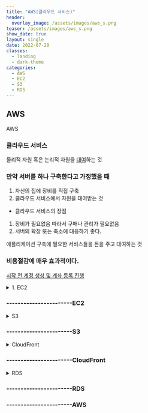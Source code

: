 ```yaml
---
title: "AWS(클라우드 서비스)"
header:
  overlay_image: /assets/images/aws_s.png
teaser: /assets/images/aws_s.png
show_date: true
layout: single
date: 2022-07-20
classes:
  - landing
  - dark-theme
categories:
  - AWS
  - EC2
  - S3
  - RDS
---
```


## AWS 

<summary> AWS </summary>
<div markdown="1">  

### 클라우드 서비스
물리적 자원 혹은 논리적 자원을 <u> 대여</u>하는 것

### 만약 서버를 하나 구축한다고 가정했을 때 
1. 자신의 집에 장비를 직접 구축
2. 클라우드 서비스에서 자원을 대여받는 것  
- 클라우드 서비스의 장점
1. 장비가 필요없음 따라서 구매나 관리가 필요없음
2. 서버의 확장 또는 축소에 대응하기 좋다.

애플리케이션 구축에 필요한 서비스들을 돈을 주고 대여하는 것 
### 비용절감에 매우 효과적이다.

<u>시작 전 계정 생성 및 계좌 등록 진행</u>

<details>
<summary> 1. EC2 </summary>
<div markdown="1">

Elastic Compute Cloud의 약자이며
<u>물리적인 자원</u>을 대여해주는 것

### 특징 
- 원하는 만큼 CPU ,디스크 등 자원을 선택하여 대여할 수 있음
- 여러가지 OS 선택이 가능하다.

### EC2 요금

- 온디맨드 : 쓰는만큼 돈을 내는 것
운영체제와 지역에 따라 금액이 달라지니 확인 필
- 인터넷에서 Amazon EC2로 데이터 전송 시 무료
- Amazon EC2에서 인터넷으로 데이터 전송 시 1GB/월 무료 이후 참고
- 저장공간 , 고정IP등 추가적인 요금 확인

### EC2의 자원 생성

##### <u>인스턴스 1개가 컴퓨터 1개라고 생각</u>
##### 프리 티어 사용가능으로 셋팅

1. AWS 웹 브라우저 접속 후 <u>아시아 태평양(서울)로 지역설정</u> 
2. 서비스에서 EC2를 찾은 후 인스턴스 탭에서 인스턴스 시작 클릭
- Quick start -> Amazon Linux(OS)로 선택
- 키 페어 설정 저장 된 파일을 잘 보관해야 함
- 나머지 기본 값으로 진행 

### EC2의 어플 배포

Node.js 어플

1. 생성한 인스턴스 우측 하단에  <u> Iv4 퍼블릭 IP주소</u>를 복사
2. 터미널 실행
- 다운로드 받은 keypair가 있는 폴더로 이동
```
chmod 400 testKey.pem
```
- 위 명령어로 400권한으로 조정
#####  원격 제어

```
ssh -i testKey.pem ec2-user@13.124.89.173
```
- ssh -i 키페어파일 ec2-user@IV4 퍼블릭 IP
- 이후 등록 확인 메시지 yes 입력

3. NVM(Node Version Manager).sh 설치

[Github_link]('https://github.com/nvm-sh/nvm/blob/master/README.md')
```
curl -o- https://raw.githubusercontent.com/nvm-sh/nvm/v0.39.1/install.sh | bash
```
- ssh 터미널 창에서 아래 명령어로 설치

```
export NVM_DIR="$([ -z "${XDG_CONFIG_HOME-}" ] && printf %s "${HOME}/.nvm" || printf %s "${XDG_CONFIG_HOME}/nvm")"
[ -s "$NVM_DIR/nvm.sh" ] && \. "$NVM_DIR/nvm.sh" # This loads nvm
```
- 환경변수 설정

```
nvm install --lts
```
- --lts (안정적인 버전 사용)을 사용하여 노드 다운로드

```
nvm use --lts
```
- 위 명령어로 --lts 버전으로 스위칭

4. App 폴더 생성
```
mkdir App
cd App
```

5. Express 패키지 설치

```
npm i -S express
```

6. Node.js 앱 생성
 
```
vi index.js
```
- vi 편집기를 이용하여 다음 코드 작성

```Javascript
const express = require('express')
const app = express()

app.get('', async (req, res) => {
    res.send("Hello World\n")
})

app.listen(3000, () =>{
    console.log("App is listening 3000 port")
})
```
- esc -> :wq로 저장 후 닫기

```
node index.js 
```
- index.js 파일 실행 후 확인

7. 동일 인스턴스 내 Get 요청 보내기

- 위 2번 과정 중 ssh명령어를 이용하여 추가로 동일한 인스턴스 접근 (터미널 2개)

```
curl http://localhost:3000
```
- 위 명령어로 인스턴스 내 로컬호스트 get요청 후 Hello World 결과 확인

8. 외부에서 Get 요청

-  AWS 인스터스 화면에서 
    - 인스턴스 설명 -> 자신의 보안그룹 선택
- 인바운드 규칙 편집
    - 규칙 추가
    - 3000포트 추가
    - 0.0.0.0/0
    - 설명 : node.js 
    - 규칙 저장
### 전세계에 3000포트 개방

- 자신의 퍼블릭 IP 13.124.89.173:3000으로 확인

### EC2 자원 삭제

1. keypair.pem파일 삭제
2. 아마존 콘솔 -> 인스턴스 종료
3. 추가적으로 만든 보안그룹이 있다면 삭제
- 인스턴스가 종료된 이후에 삭제가 가능
4. EC2 대시보드  -> 삭제 확인
- 바로 삭제되지 않고 어느정도 시간이 소요된 후 삭제가 될 수있다.



</div>
</details>

### -----------------------EC2 


<details>
<summary> S3 </summary>
<div markdown="1">

Simple Storage Service 

S3는 하드디스크와 같은 저장공간이라고 생각하면 된다.
보관뿐만아니라 파일 서버로도 사용이 가능하며 자동으로 유지 기능도 제공해준다.
CRUD (Create Read Update Delete)를 할 수 있도록!


### S3 목적
- 중요한 프로젝트에서 중요한 내용이 들어있는 중요한 파일을 안전하게 관리하기 위함

### S3 구성요소 3인방

1. Bucket 
- 하나의 프로젝트가 Bucket 
2. Folder
3. Object(File)
- S3에서는 File + 부가적인 정보를 Object라고 표현한다.
- 쉽게 Object = file이라고 생각하자


### S3 버킷(Bucket) 생성
- 버킷 만들기 후 이름을 만들고(중복 불가) 진행
- 버전 관라 : 수정된 과거 내용도 보관 (설정 X)
- 서버 액세스 로깅 : 웹서버로 이용시 접근 내용을 기록 (설정 X)
- 기본 암호화 : 파일을 업로드할 때 암호화된 상태로 보관 (설정 X)
- 퍼블릭 액세스 설정: 파일을 공개파일로 설정 
    - 새 퍼블릭 ACL 및 퍼블릭 객체 업로드 (체크 해제)
    - 퍼블릭 ACL을 통해 부여된 퍼블릭 액세스 권한 제거(체크 해제)
- 버킷만들기 
##### 수정 가능

### S3 폴더(Folder) 생성
- 버켓 -> 객체 탭 -> 폴더만들기
- 이름바꾸기는 어려움 

### S3 객체(Object) 생성
- 원하는 폴더 또는 파일을 드래그앤드랍
- 중요도/속도/안정성 등에 따라 비용이 달라진다 자신의 상황에 맞게 스토리지 클래스 설정
    - 스탠다드로 진행

#### 객체(Object) 공유
- 객체 클릭 후 객체 개요
    - 객체 URL로 공유
- 접근 거부 시 권한 변경 방법(1)
    - 객체 클릭 후 권한 
    - 객체 소유권 - ACL 활성화
    - ACL(액세스 제어 목록) 모든 사람(퍼블릭 액세스) 읽기 체크
- 접근 거부 시 권한 변경 방법(2)
    - 객체 클릭 후 우측 상단(객체 작업)
    - ACL을 사용하여 퍼블릭으로 설정 클릭



### S3 스토리지 클래스

- 스탠다드
    - 가장 많이 사용하며 잘 모른다면 사용
- 스탠다드 -IA
    - 수명이 길고 자주 액세스하지 않는 데이터 
- 단일 영역 -IA
    - 스탠다드 IA와 비슷하지만 중요하지 않은 데이터
- 중복 감소(권장 안함)
    - 권장 안함...
- Amazon Clacier
    - 영수증 등 보관만 하는 용도 (꺼내오는데 오랜시간이 걸림)
모든 클래스는 장.단점이 존재하며 자신한테 맞는 클래스를 정하는게 중요

- 저장공간, 사용, 전송 요금등이 다 다르다.
- 모든 데이터 수신은 무료이다. 송신은 요금표 참조
- 저장/GET/PUT에 따라 요금이 다름

</div>
</details>

### -----------------------S3


<details>
<summary> CloudFront  </summary>
<div markdown="1">

ColudFront = Cache Server + CDN

#### Cache 
- 사용자에게 1번 보낸적이 있다면 그 기록을 저장해서 다음번에 그 데이터를 이용

#### CDN 
Content Delivery Network
- 전세계 어디에 있던지 빠르게 서비스를 제공
- 전세계에 있는 엣지 로케이션을 통해 사용자에게 웹 서비스를 제공

EC2로 만든 웹서버를 이용하여 실습

### CloudFront 생성
1. 서비스 -> 네트워킹 및 컨테츠 전송 -> CloudFront 클릭

- 요청 Clinet -> Cloud Front(Distribution) -> Web Server(Origin) 
- 전달 Clinet <- Cloud Front <- Web Server 
- 이후 동일한 요청에 대해서 Clinet <-> Cloud Front 

2. CloudFront 배포 생성
- 원본 도메인 선택 : 웹서버 주소 (도메인 만)
- HTTP Port : Origin(포트 번호)
위 2가지만 설정 후 생성

####  #일반적인 웹서버보다 더 빠른 서비스 제공이 가능하나 동적으로 반응하지는 못함 즉 신선도가 떨어짐!! 이를 해결해야 함

### 캐쉬 설정

만들어진 CloudFront 탭 -> 행동 클릭 -> Object Caching : Use Origin Cache Headers 

WEB Browser -> Colud Front -> WEB Server
- Chche-Control : max-age = 60
    - 60초동안 유효하니 Server에게 다시 요청 필요없음
WEB Browser <- Colud Front <- WEB Server 

CloudFonrt는 캐쉬를 24시간동안 유지한다 이 때 웹서버에 코드에서 캐쉬 유효시간하고 맞춰주는 작업이 필요하다.

###  캐쉬 무효화
- Create Invaltidation : 파일 무효화 
-  index.php(무효화 하려는 파일 혹은 경로)
유료 시스템임 


</div>
</details>

### -----------------------CloudFront

<details>
<summary> RDS  </summary>
<div markdown="1">

Amazon Relational Database Service 


### 데이터베이스 생성

1. 서비스 -> 데이터베이스 -> RDS -> 인스턴스 생성
2. RDS는 여러개의 관계형데이터베이스를 빌려줌
    - MySQL 설정 -> 프리티어 옵션만 선택(무료)
3. DB 인스턴스 클래스 
    - 데이터베이스 컴퓨터의 사양 설정
    - 프리티어로 설정했기때문에 나머지는 선택불가
    - 언제든지 업그레이드 가능
4. 다중 AZ배포 (Availiabilty Zone)
    - 서로 다른 가용성 지역에 RDS DB 생성
    - 데이터의 유실을 방지
    - 비용 2배

5. 스토리즈 유형
    - 데이터를 저장하는 디스크 범용(SSD)제공
    - 용량이 커지면 요금도 올라감
    - 용량이 커지면 속도도 올라감
프로지버닝된 IOPS(SSD) : 더 비싸지만 빠르며 용량과 속도를 따로 설정이 가능하다.

6. 설정 -> 정보 입력

7. 고급 설정 구성 -> 네트워크 및 보안

- VPC : 외부로부터 독립된 안전한 네트워크를 구성
    - 같은 VPC안에 EC2를 사용하여 안전하게 접근가능

- 퍼블릭 액세스 가능 : 같은 VPC안에서 허가된 인원만 접속가능

8. 백업 보존 기간 설정 가능

### 퍼블릭 방식으로 접속

1. 생성된 RDS 수정 -> 퍼블릭 액세스 가능을 즉시 적용하여 수정

2. 엔드포인트 - > 데이터베이스 주소

3. mysql -h 데이터베이스 주소 -u 생성시 아이디 -p
-> 비밀번호 입력 후 접속

- 접속이 안될 시 보안그룹에서 허용범위가 달라서 그럴 수 있음
    - 보안그룹 -> 인바운드 -> 유형(MySQL)선택 -> 소스(위치무관 또는 내 IP(안전))  -> 저장

### 비공개 상태로 접속

같은 VPC안에서 EC2인스턴스가 RDS에 접속할 수 있게하는방법 (상당히 안전)

1. 기존 퍼블릭 액세스 가능성을 아니요를 선택 후 즉시 적용하여 수정
2. 보안그룹 -> 인바운드 -> 모두 설정 제거 (아무것도 없게)

3. 가장 저렴한 EC2 인스턴스를 생성
    - 네트워크 VPC를 RDS와 같은 값으로 설정
    - 퍼블릭 IP 자동 할당 -> 활성화
    - 보안그룹 : 22포트(SSH 방법) 
    - 생성

4. 퍼블릭 주소 또는 DNS 주소로 원격제어 시작

```
ssh ubuntu@주소 -i keypare.pem
```

5. mysql 설치 필요 

```
sudo apt update
sudo apt install mysql-clinet
```
6. RDS 에서 엔드포인트 주소 복사

```
mysql -h엔드포인트 주소 -이름 -p 
```
접속 불가 -> 보안그룹 수정 필요

7. 보안그룹 등록 (2가지 방법 존재하며 2번 추천)
- 1. EC2 인스턴스 -> IP주소를 RDS 보안그룹에 등록 
- 2. EC2 인스턴스가 속해 있는 보안그룹 접속 후 보안그룹 아이디를 복사
    - RDS 보안그룹 -> 인바운드 
    - 유형(MySQL) 
    - 소스 : 복사해둔 EC2 보안그룹 등록

6번 명령어 재실행

항상 EC2를 경유해서 RDS를 접속해야한다는 불편함은 존재하지만 그만큼 안전성이 증가한다.

### 모니터링

RDS -> CloudWatch(컴퓨터의 하드웨어)

- DB 연결: 클라이언트가 DB에 접속하는 횟수
- 여유 스토리지 공간 : DB에 저장할 수 있는 공간
- 사용 가능한 메모리 : 메모리가 꽉 차있으면 느림
- IOPS 쓰기/읽기 : Input Output Per Second 초당 입출력 

확장 모니터링(유료 서비스) 

실시간으로 프로그램의 현재상황을 전달해줌 훨씬 더 정교함

</div>
</details>

### -----------------------RDS

</div>
</details> 

### -----------------------AWS 